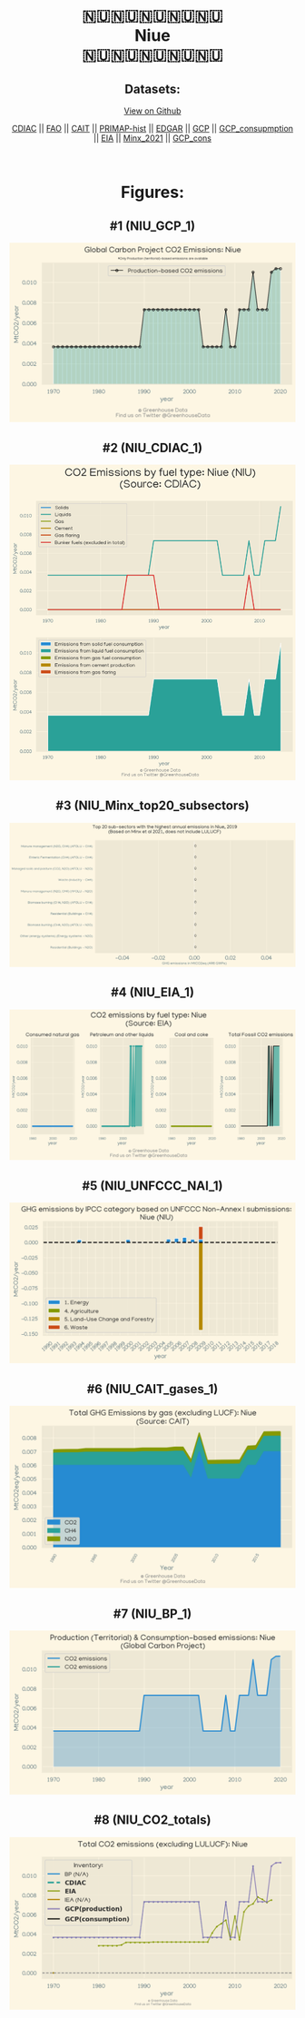 
<center>
<h1 align="center">
🇳🇺🇳🇺🇳🇺🇳🇺🇳🇺
<br>
Niue
<br>
🇳🇺🇳🇺🇳🇺🇳🇺🇳🇺
</h1>
<h2>Datasets:</h2>
<p><a href="https://github.com/dquintani/Greenhouse-Data/tree/master/country_data/NIU_Niue/data">View on Github</a>
<br></p><p><a href="data/NIU_CDIAC.csv">CDIAC</a> || <a href="data/NIU_FAO.csv">FAO</a> || <a href="data/NIU_CAIT.csv">CAIT</a> || <a href="data/NIU_PRIMAP-hist.csv">PRIMAP-hist</a> || <a href="data/NIU_EDGAR.csv">EDGAR</a> || <a href="data/NIU_GCP.csv">GCP</a> || <a href="data/NIU_GCP_consupmption.csv">GCP_consupmption</a> || <a href="data/NIU_EIA.csv">EIA</a> || <a href="data/NIU_Minx_2021.csv">Minx_2021</a> || <a href="data/NIU_GCP_cons.csv">GCP_cons</a></p><p><br></p>
<h1>Figures:</h1><h2>#1 (NIU_GCP_1)</h2>
<p><img alt="" src="figures/NIU_GCP_1.png" /></p><h2>#2 (NIU_CDIAC_1)</h2>
<p><img alt="" src="figures/NIU_CDIAC_1.png" /></p><h2>#3 (NIU_Minx_top20_subsectors)</h2>
<p><img alt="" src="figures/NIU_Minx_top20_subsectors.png" /></p><h2>#4 (NIU_EIA_1)</h2>
<p><img alt="" src="figures/NIU_EIA_1.png" /></p><h2>#5 (NIU_UNFCCC_NAI_1)</h2>
<p><img alt="" src="figures/NIU_UNFCCC_NAI_1.png" /></p><h2>#6 (NIU_CAIT_gases_1)</h2>
<p><img alt="" src="figures/NIU_CAIT_gases_1.png" /></p><h2>#7 (NIU_BP_1)</h2>
<p><img alt="" src="figures/NIU_BP_1.png" /></p><h2>#8 (NIU_CO2_totals)</h2>
<p><img alt="" src="figures/NIU_CO2_totals.png" /></p>